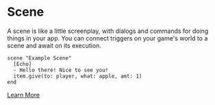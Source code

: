 # Scene

A scene is like a little screenplay, with dialogs and commands for doing things in your app. You can connect triggers on your game's world to a scene and await on its execution.

```sol
scene "Example Scene"
  [Echo]
  - Hello there! Nice to see you!
  item.give(to: player, what: apple, amt: 1)
end
```

[Learn More](http://mrpedrobraga.com/nano)
